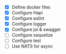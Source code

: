 - [x] Define docker files
- [x] Configure Hapi
- [x] Configure eslint
- [x] Configure logger
- [x] Configure joi & swagger
- [ ] Configure sequelize
- [ ] Configure test
- [ ] Use NATS for async